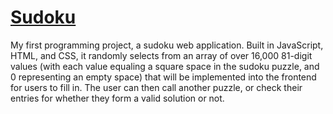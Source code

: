 # [Sudoku](https://giftgiwa.github.io/SUDOKU/)
My first programming project, a sudoku web application. Built in JavaScript, HTML, and CSS, it randomly selects from an array of over 16,000 81-digit values (with each value equaling a square space in the sudoku puzzle, and 0 representing an empty space) that will be implemented into the frontend for users to fill in. The user can then call another puzzle, or check their entries for whether they form a valid solution or not.
